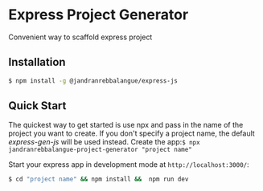 # Express Project Generator

Convenient way to scaffold express project

## Installation

```sh
$ npm install -g @jandranrebbalangue/express-js
```

## Quick Start

The quickest way to get started is use npx and pass in the name of the project you want to create.
If you don't specify a project name, the default _express-gen-js_ will be used instead.
Create the app:`$ npx jandranrebbalangue-project-generator "project name"`

Start your express app in development mode at `http://localhost:3000/`:

```bash
$ cd "project name" && npm install &&  npm run dev
```
